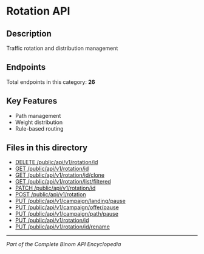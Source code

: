 # Rotation API

## Description
Traffic rotation and distribution management

## Endpoints
Total endpoints in this category: **26**

## Key Features
- Path management
- Weight distribution
- Rule-based routing

## Files in this directory
- [DELETE /public/api/v1/rotation/id](delete_public_api_v1_rotation_id.md)
- [GET /public/api/v1/rotation/id](get_public_api_v1_rotation_id.md)
- [GET /public/api/v1/rotation/id/clone](get_public_api_v1_rotation_id_clone.md)
- [GET /public/api/v1/rotation/list/filtered](get_public_api_v1_rotation_list_filtered.md)
- [PATCH /public/api/v1/rotation/id](patch_public_api_v1_rotation_id.md)
- [POST /public/api/v1/rotation](post_public_api_v1_rotation.md)
- [PUT /public/api/v1/campaign/landing/pause](put_public_api_v1_campaign_landing_pause.md)
- [PUT /public/api/v1/campaign/offer/pause](put_public_api_v1_campaign_offer_pause.md)
- [PUT /public/api/v1/campaign/path/pause](put_public_api_v1_campaign_path_pause.md)
- [PUT /public/api/v1/rotation/id](put_public_api_v1_rotation_id.md)
- [PUT /public/api/v1/rotation/id/rename](put_public_api_v1_rotation_id_rename.md)

---
*Part of the Complete Binom API Encyclopedia*
